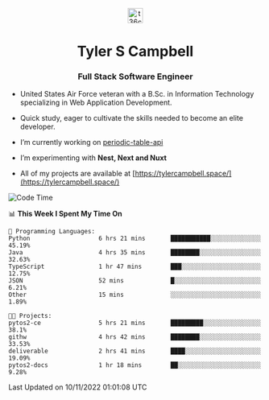 <p align="center">
<a href="https://www.linkedin.com/in/t36campbell" target="blank"><img align="center" src="https://ik.imagekit.io/t36campbell/Portfolio/linkedin.png.original_m8bbGgPh6.png" alt="t36campbell" height="30" width="30" /></a>
</p>
<h1 align="center">Tyler S Campbell</h1>
<h3 align="center">Full Stack Software Engineer</h3>

* United States Air Force veteran with a B.Sc. in Information Technology specializing in Web Application Development. 

* Quick study, eager to cultivate the skills needed to become an elite developer.

* I’m currently working on [periodic-table-api](https://github.com/t36campbell/periodic-table-api)

* I’m experimenting with **Nest, Next and Nuxt**

* All of my projects are available at [https://tylercampbell.space/](https://tylercampbell.space/)

<!--START_SECTION:waka-->
![Code Time](http://img.shields.io/badge/Code%20Time-1%2C979%20hrs%2049%20mins-blue)

📊 **This Week I Spent My Time On** 

```text
💬 Programming Languages: 
Python                   6 hrs 21 mins       ███████████░░░░░░░░░░░░░░   45.19% 
Java                     4 hrs 35 mins       ████████░░░░░░░░░░░░░░░░░   32.63% 
TypeScript               1 hr 47 mins        ███░░░░░░░░░░░░░░░░░░░░░░   12.75% 
JSON                     52 mins             █░░░░░░░░░░░░░░░░░░░░░░░░   6.21% 
Other                    15 mins             ░░░░░░░░░░░░░░░░░░░░░░░░░   1.89%

🐱‍💻 Projects: 
pytos2-ce                5 hrs 21 mins       █████████░░░░░░░░░░░░░░░░   38.1% 
githw                    4 hrs 42 mins       ████████░░░░░░░░░░░░░░░░░   33.53% 
deliverable              2 hrs 41 mins       ████░░░░░░░░░░░░░░░░░░░░░   19.09% 
pytos2-docs              1 hr 18 mins        ██░░░░░░░░░░░░░░░░░░░░░░░   9.28%

```


 Last Updated on 10/11/2022 01:01:08 UTC
<!--END_SECTION:waka-->

